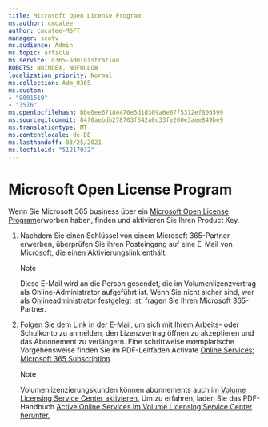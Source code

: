 ```yaml
---
title: Microsoft Open License Program
ms.author: cmcatee
author: cmcatee-MSFT
manager: scotv
ms.audience: Admin
ms.topic: article
ms.service: o365-administration
ROBOTS: NOINDEX, NOFOLLOW
localization_priority: Normal
ms.collection: Adm_O365
ms.custom:
- "9001519"
- "3576"
ms.openlocfilehash: bbe0ee6718e470e5d1d309a6e87f5312ef806599
ms.sourcegitcommit: 84f0aebdb278703f642a0c33fe260e3aee849be9
ms.translationtype: MT
ms.contentlocale: de-DE
ms.lasthandoff: 03/25/2021
ms.locfileid: "51217932"
---
```

# <a name="microsoft-open-license-program"></a>Microsoft Open License Program

Wenn Sie Microsoft 365 business über ein [Microsoft Open License Program](https://go.microsoft.com/fwlink/p/?LinkID=613298)erworben haben, finden und aktivieren Sie Ihren Product Key.

1. Nachdem Sie einen Schlüssel von einem Microsoft 365-Partner erwerben, überprüfen Sie ihren Posteingang auf eine E-Mail von Microsoft, die einen Aktivierungslink enthält.

    > [!NOTE]
    > Diese E-Mail wird an die Person gesendet, die im Volumenlizenzvertrag als Online-Administrator aufgeführt ist. Wenn Sie nicht sicher sind, wer als Onlineadministrator festgelegt ist, fragen Sie Ihren Microsoft 365-Partner.
1. Folgen Sie dem Link in der E-Mail, um sich mit Ihrem Arbeits- oder Schulkonto zu anmelden, den Lizenzvertrag öffnen zu akzeptieren und das Abonnement zu verlängern. Eine schrittweise exemplarische Vorgehensweise finden Sie im PDF-Leitfaden Activate [Online Services: Microsoft 365 Subscription](https://go.microsoft.com/fwlink/p/?LinkId=618100).

    > [!NOTE]
    > Volumenlizenzierungskunden können abonnements auch im [Volume Licensing Service Center aktivieren.](https://go.microsoft.com/fwlink/p/?LinkID=282016) Um zu erfahren, laden Sie das PDF-Handbuch [Active Online Services im Volume Licensing Service Center herunter.](https://go.microsoft.com/fwlink/p/?LinkId=618096)